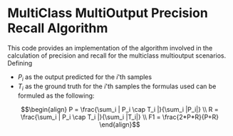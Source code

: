 # MultiClass MultiOutput Precision Recall Algorithm
This code provides an implementation of the algorithm involved in the calculation of precision and recall for the multiclass multioutput scenarios.
Defining 
- $P_i$ as the output predicted for the $i$'th samples 
- $T_i$ as the ground truth for the $i$'th samples 
the formulas used can be formuled as the following:

$$\begin{align}
P = \frac{\sum_i | P_i \cap T_i |}{\sum_i |P_i|} \\
R = \frac{\sum_i | P_i \cap T_i |}{\sum_i |T_i|} \\
F1 = \frac{2*P*R}{P+R}
\end{align}$$

